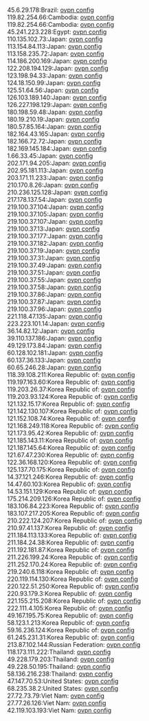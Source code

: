 45.6.29.178:Brazil: [ovpn config](vpn/45_6_29_178.ovpn)  
119.82.254.66:Cambodia: [ovpn config](vpn/119_82_254_66.ovpn)  
119.82.254.66:Cambodia: [ovpn config](vpn/119_82_254_66.ovpn)  
45.241.223.228:Egypt: [ovpn config](vpn/45_241_223_228.ovpn)  
110.135.102.73:Japan: [ovpn config](vpn/110_135_102_73.ovpn)  
113.154.84.113:Japan: [ovpn config](vpn/113_154_84_113.ovpn)  
113.158.235.72:Japan: [ovpn config](vpn/113_158_235_72.ovpn)  
114.186.200.169:Japan: [ovpn config](vpn/114_186_200_169.ovpn)  
122.208.194.129:Japan: [ovpn config](vpn/122_208_194_129.ovpn)  
123.198.94.33:Japan: [ovpn config](vpn/123_198_94_33.ovpn)  
124.18.150.99:Japan: [ovpn config](vpn/124_18_150_99.ovpn)  
125.51.64.56:Japan: [ovpn config](vpn/125_51_64_56.ovpn)  
126.103.189.140:Japan: [ovpn config](vpn/126_103_189_140.ovpn)  
126.227.198.129:Japan: [ovpn config](vpn/126_227_198_129.ovpn)  
180.198.59.48:Japan: [ovpn config](vpn/180_198_59_48.ovpn)  
180.19.210.19:Japan: [ovpn config](vpn/180_19_210_19.ovpn)  
180.57.85.164:Japan: [ovpn config](vpn/180_57_85_164.ovpn)  
182.164.43.165:Japan: [ovpn config](vpn/182_164_43_165.ovpn)  
182.166.72.72:Japan: [ovpn config](vpn/182_166_72_72.ovpn)  
182.169.145.184:Japan: [ovpn config](vpn/182_169_145_184.ovpn)  
1.66.33.45:Japan: [ovpn config](vpn/1_66_33_45.ovpn)  
202.171.94.205:Japan: [ovpn config](vpn/202_171_94_205.ovpn)  
202.95.181.113:Japan: [ovpn config](vpn/202_95_181_113.ovpn)  
203.171.11.233:Japan: [ovpn config](vpn/203_171_11_233.ovpn)  
210.170.8.26:Japan: [ovpn config](vpn/210_170_8_26.ovpn)  
210.236.125.128:Japan: [ovpn config](vpn/210_236_125_128.ovpn)  
217.178.137.54:Japan: [ovpn config](vpn/217_178_137_54.ovpn)  
219.100.37.104:Japan: [ovpn config](vpn/219_100_37_104.ovpn)  
219.100.37.105:Japan: [ovpn config](vpn/219_100_37_105.ovpn)  
219.100.37.107:Japan: [ovpn config](vpn/219_100_37_107.ovpn)  
219.100.37.13:Japan: [ovpn config](vpn/219_100_37_13.ovpn)  
219.100.37.177:Japan: [ovpn config](vpn/219_100_37_177.ovpn)  
219.100.37.182:Japan: [ovpn config](vpn/219_100_37_182.ovpn)  
219.100.37.19:Japan: [ovpn config](vpn/219_100_37_19.ovpn)  
219.100.37.31:Japan: [ovpn config](vpn/219_100_37_31.ovpn)  
219.100.37.49:Japan: [ovpn config](vpn/219_100_37_49.ovpn)  
219.100.37.51:Japan: [ovpn config](vpn/219_100_37_51.ovpn)  
219.100.37.55:Japan: [ovpn config](vpn/219_100_37_55.ovpn)  
219.100.37.58:Japan: [ovpn config](vpn/219_100_37_58.ovpn)  
219.100.37.86:Japan: [ovpn config](vpn/219_100_37_86.ovpn)  
219.100.37.87:Japan: [ovpn config](vpn/219_100_37_87.ovpn)  
219.100.37.96:Japan: [ovpn config](vpn/219_100_37_96.ovpn)  
221.118.47.135:Japan: [ovpn config](vpn/221_118_47_135.ovpn)  
223.223.101.14:Japan: [ovpn config](vpn/223_223_101_14.ovpn)  
36.14.82.12:Japan: [ovpn config](vpn/36_14_82_12.ovpn)  
39.110.137.186:Japan: [ovpn config](vpn/39_110_137_186.ovpn)  
49.129.173.84:Japan: [ovpn config](vpn/49_129_173_84.ovpn)  
60.128.102.181:Japan: [ovpn config](vpn/60_128_102_181.ovpn)  
60.137.36.133:Japan: [ovpn config](vpn/60_137_36_133.ovpn)  
60.65.246.28:Japan: [ovpn config](vpn/60_65_246_28.ovpn)  
118.39.108.211:Korea Republic of: [ovpn config](vpn/118_39_108_211.ovpn)  
119.197.163.60:Korea Republic of: [ovpn config](vpn/119_197_163_60.ovpn)  
119.203.26.37:Korea Republic of: [ovpn config](vpn/119_203_26_37.ovpn)  
119.203.93.124:Korea Republic of: [ovpn config](vpn/119_203_93_124.ovpn)  
121.132.15.17:Korea Republic of: [ovpn config](vpn/121_132_15_17.ovpn)  
121.142.130.107:Korea Republic of: [ovpn config](vpn/121_142_130_107.ovpn)  
121.152.108.74:Korea Republic of: [ovpn config](vpn/121_152_108_74.ovpn)  
121.168.249.118:Korea Republic of: [ovpn config](vpn/121_168_249_118.ovpn)  
121.173.95.42:Korea Republic of: [ovpn config](vpn/121_173_95_42.ovpn)  
121.185.143.11:Korea Republic of: [ovpn config](vpn/121_185_143_11.ovpn)  
121.187.145.64:Korea Republic of: [ovpn config](vpn/121_187_145_64.ovpn)  
121.67.47.230:Korea Republic of: [ovpn config](vpn/121_67_47_230.ovpn)  
122.36.168.120:Korea Republic of: [ovpn config](vpn/122_36_168_120.ovpn)  
125.137.70.175:Korea Republic of: [ovpn config](vpn/125_137_70_175.ovpn)  
14.37.121.246:Korea Republic of: [ovpn config](vpn/14_37_121_246.ovpn)  
14.47.60.103:Korea Republic of: [ovpn config](vpn/14_47_60_103.ovpn)  
14.53.151.129:Korea Republic of: [ovpn config](vpn/14_53_151_129.ovpn)  
175.214.209.126:Korea Republic of: [ovpn config](vpn/175_214_209_126.ovpn)  
183.106.84.223:Korea Republic of: [ovpn config](vpn/183_106_84_223.ovpn)  
183.107.217.205:Korea Republic of: [ovpn config](vpn/183_107_217_205.ovpn)  
210.222.124.207:Korea Republic of: [ovpn config](vpn/210_222_124_207.ovpn)  
210.97.41.137:Korea Republic of: [ovpn config](vpn/210_97_41_137.ovpn)  
211.184.113.133:Korea Republic of: [ovpn config](vpn/211_184_113_133.ovpn)  
211.184.24.38:Korea Republic of: [ovpn config](vpn/211_184_24_38.ovpn)  
211.192.181.87:Korea Republic of: [ovpn config](vpn/211_192_181_87.ovpn)  
211.226.199.24:Korea Republic of: [ovpn config](vpn/211_226_199_24.ovpn)  
211.252.170.24:Korea Republic of: [ovpn config](vpn/211_252_170_24.ovpn)  
219.240.6.118:Korea Republic of: [ovpn config](vpn/219_240_6_118.ovpn)  
220.119.114.130:Korea Republic of: [ovpn config](vpn/220_119_114_130.ovpn)  
220.122.51.250:Korea Republic of: [ovpn config](vpn/220_122_51_250.ovpn)  
220.93.179.3:Korea Republic of: [ovpn config](vpn/220_93_179_3.ovpn)  
221.155.215.208:Korea Republic of: [ovpn config](vpn/221_155_215_208.ovpn)  
222.111.4.105:Korea Republic of: [ovpn config](vpn/222_111_4_105.ovpn)  
49.167.195.75:Korea Republic of: [ovpn config](vpn/49_167_195_75.ovpn)  
58.123.1.213:Korea Republic of: [ovpn config](vpn/58_123_1_213.ovpn)  
59.16.236.124:Korea Republic of: [ovpn config](vpn/59_16_236_124.ovpn)  
61.245.231.31:Korea Republic of: [ovpn config](vpn/61_245_231_31.ovpn)  
213.87.102.144:Russian Federation: [ovpn config](vpn/213_87_102_144.ovpn)  
118.173.111.222:Thailand: [ovpn config](vpn/118_173_111_222.ovpn)  
49.228.179.203:Thailand: [ovpn config](vpn/49_228_179_203.ovpn)  
49.228.50.195:Thailand: [ovpn config](vpn/49_228_50_195.ovpn)  
58.136.216.238:Thailand: [ovpn config](vpn/58_136_216_238.ovpn)  
47.147.70.53:United States: [ovpn config](vpn/47_147_70_53.ovpn)  
68.235.38.2:United States: [ovpn config](vpn/68_235_38_2.ovpn)  
27.72.73.79:Viet Nam: [ovpn config](vpn/27_72_73_79.ovpn)  
27.77.26.126:Viet Nam: [ovpn config](vpn/27_77_26_126.ovpn)  
42.119.103.193:Viet Nam: [ovpn config](vpn/42_119_103_193.ovpn)  
